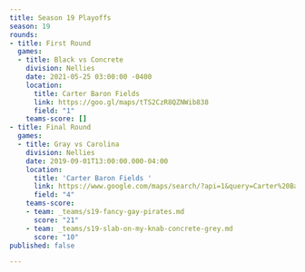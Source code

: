 ```yaml
---
title: Season 19 Playoffs
season: 19
rounds:
- title: First Round
  games:
  - title: Black vs Concrete
    division: Nellies
    date: 2021-05-25 03:00:00 -0400
    location:
      title: Carter Baron Fields
      link: https://goo.gl/maps/tTS2CzR8QZNWib838
      field: "1"
    teams-score: []
- title: Final Round
  games:
  - title: Gray vs Carolina
    division: Nellies
    date: 2019-09-01T13:00:00.000-04:00
    location:
      title: 'Carter Baron Fields '
      link: https://www.google.com/maps/search/?api=1&query=Carter%20Barron%20Soccer%20Fields%2C%201698%20Kennedy%20St%20NW%2C%20Washington%2C%20DC&query_place_id=ChIJcfbbn0PIt4kRpq-C2sXmS_M
      field: "4"
    teams-score:
    - team: _teams/s19-fancy-gay-pirates.md
      score: "21"
    - team: _teams/s19-slab-on-my-knab-concrete-grey.md
      score: "10"
published: false

---
```

